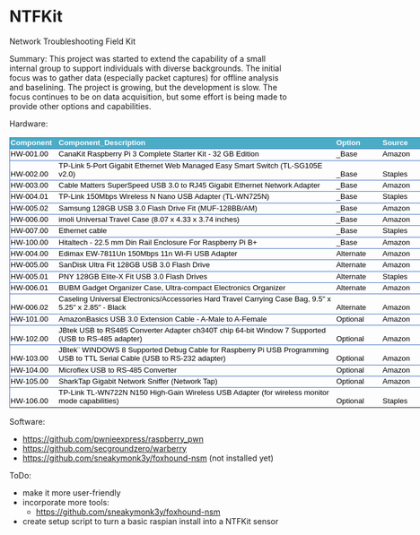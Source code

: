 # NTFKit
Network Troubleshooting Field Kit

Summary:
This project was started to extend the capability of a small internal group to support individuals with diverse backgrounds.  The initial focus was
to gather data (especially packet captures) for offline analysis and baselining.  The project is growing, but the development is slow.  The focus continues
to be on data acquisition, but some effort is being made to provide other options and capabilities.

Hardware:

<html>

<head>
<meta http-equiv=Content-Type content="text/html; charset=macintosh">
<meta name=ProgId content=Excel.Sheet>
<meta name=Generator content="Microsoft Excel 14">
<link rel=File-List href="Table_files/filelist.xml">
<style>
<!--table
	{mso-displayed-decimal-separator:"\.";
	mso-displayed-thousand-separator:"\,";}
@page
	{margin:1.0in .75in 1.0in .75in;
	mso-header-margin:.5in;
	mso-footer-margin:.5in;}
.style0
	{mso-number-format:General;
	text-align:general;
	vertical-align:bottom;
	white-space:nowrap;
	mso-rotate:0;
	mso-background-source:auto;
	mso-pattern:auto;
	color:black;
	font-size:12.0pt;
	font-weight:400;
	font-style:normal;
	text-decoration:none;
	font-family:Calibri, sans-serif;
	mso-font-charset:0;
	border:none;
	mso-protection:locked visible;
	mso-style-name:Normal;
	mso-style-id:0;}
.style62
	{mso-number-format:General;
	text-align:general;
	vertical-align:bottom;
	white-space:nowrap;
	mso-rotate:0;
	mso-background-source:auto;
	mso-pattern:auto;
	color:black;
	font-size:10.0pt;
	font-weight:400;
	font-style:normal;
	text-decoration:none;
	font-family:Arial, sans-serif;
	mso-font-charset:0;
	border:none;
	mso-protection:locked visible;
	mso-style-name:"Normal 2";}
td
	{mso-style-parent:style0;
	padding-top:1px;
	padding-right:1px;
	padding-left:1px;
	mso-ignore:padding;
	color:black;
	font-size:12.0pt;
	font-weight:400;
	font-style:normal;
	text-decoration:none;
	font-family:Calibri, sans-serif;
	mso-font-charset:0;
	mso-number-format:General;
	text-align:general;
	vertical-align:bottom;
	border:none;
	mso-background-source:auto;
	mso-pattern:auto;
	mso-protection:locked visible;
	white-space:nowrap;
	mso-rotate:0;}
.xl66
	{mso-style-parent:style62;
	color:white;
	font-size:10.0pt;
	font-weight:700;
	font-family:Arial, sans-serif;
	mso-font-charset:0;
	border-top:.5pt solid #4472C4;
	border-right:none;
	border-bottom:none;
	border-left:.5pt solid #4472C4;
	background:#4BACC6;
	mso-pattern:#4BACC6 none;
	white-space:normal;}
.xl67
	{mso-style-parent:style62;
	color:white;
	font-size:10.0pt;
	font-weight:700;
	font-family:Arial, sans-serif;
	mso-font-charset:0;
	border-top:.5pt solid #4472C4;
	border-right:none;
	border-bottom:none;
	border-left:none;
	background:#4BACC6;
	mso-pattern:#4BACC6 none;
	white-space:normal;}
.xl68
	{mso-style-parent:style62;
	color:white;
	font-size:10.0pt;
	font-weight:700;
	font-family:Arial, sans-serif;
	mso-font-charset:0;
	border-top:.5pt solid #4472C4;
	border-right:none;
	border-bottom:none;
	border-left:none;
	background:#4BACC6;
	mso-pattern:#4BACC6 none;}
.xl69
	{mso-style-parent:style62;
	color:white;
	font-size:10.0pt;
	font-weight:700;
	font-family:Arial, sans-serif;
	mso-font-charset:0;
	mso-number-format:"_\(\[$$-409\]* \#\,\#\#0\.00_\)\;_\(\[$$-409\]* \\\(\#\,\#\#0\.00\\\)\;_\(\[$$-409\]* \0022-\0022??_\)\;_\(\@_\)";
	border-top:.5pt solid #4472C4;
	border-right:none;
	border-bottom:none;
	border-left:none;
	background:#4BACC6;
	mso-pattern:#4BACC6 none;}
.xl70
	{mso-style-parent:style62;
	font-size:10.0pt;
	font-family:Arial, sans-serif;
	mso-font-charset:0;
	border-top:.5pt solid #4472C4;
	border-right:none;
	border-bottom:none;
	border-left:.5pt solid #4472C4;
	white-space:normal;}
.xl71
	{mso-style-parent:style62;
	font-size:10.0pt;
	font-family:Arial, sans-serif;
	mso-font-charset:0;
	border-top:.5pt solid #4472C4;
	border-right:none;
	border-bottom:none;
	border-left:none;
	white-space:normal;}
.xl72
	{mso-style-parent:style62;
	font-size:10.0pt;
	font-family:Arial, sans-serif;
	mso-font-charset:0;
	border-top:.5pt solid #4472C4;
	border-right:none;
	border-bottom:none;
	border-left:none;}
.xl73
	{mso-style-parent:style62;
	font-size:10.0pt;
	font-family:Arial, sans-serif;
	mso-font-charset:0;
	mso-number-format:"_\(\[$$-409\]* \#\,\#\#0\.00_\)\;_\(\[$$-409\]* \\\(\#\,\#\#0\.00\\\)\;_\(\[$$-409\]* \0022-\0022??_\)\;_\(\@_\)";
	border-top:.5pt solid #4472C4;
	border-right:none;
	border-bottom:none;
	border-left:none;}
-->
</style>
</head>

<body link=blue vlink=purple>

<table border=0 cellpadding=0 cellspacing=0 width=624 style='border-collapse:
 collapse;table-layout:fixed;width:624pt'>
 <col width=63 style='mso-width-source:userset;mso-width-alt:2688;width:63pt'>
 <col width=376 style='mso-width-source:userset;mso-width-alt:16042;width:376pt'>
 <col width=61 style='mso-width-source:userset;mso-width-alt:2602;width:61pt'>
 <col width=55 style='mso-width-source:userset;mso-width-alt:2346;width:55pt'>
 <col width=69 style='mso-width-source:userset;mso-width-alt:2944;width:69pt'>
 <tr height=15 style='height:15.0pt'>
  <td height=15 class=xl66 width=63 style='height:15.0pt;width:63pt'>Component</td>
  <td class=xl67 width=376 style='width:376pt'>Component_Description</td>
  <td class=xl68 width=61 style='width:61pt'>Option</td>
  <td class=xl68 width=55 style='width:55pt'>Source</td>
  <td class=xl69 align=right width=69 style='width:69pt'><span
  style="mso-spacerun:yes">&nbsp;</span>Price<span
  style="mso-spacerun:yes">&nbsp;</span></td>
 </tr>
 <tr height=15 style='height:15.0pt'>
  <td height=15 class=xl70 width=63 style='height:15.0pt;width:63pt'>HW-001.00</td>
  <td class=xl71 width=376 style='width:376pt'>CanaKit Raspberry Pi 3 Complete
  Starter Kit - 32 GB Edition</td>
  <td class=xl72>_Base</td>
  <td class=xl72>Amazon</td>
  <td class=xl73 align=right> $70.00 </td>
 </tr>
 <tr height=25 style='height:25.0pt'>
  <td height=25 class=xl70 width=63 style='height:25.0pt;width:63pt'>HW-002.00</td>
  <td class=xl71 width=376 style='width:376pt'>TP-Link 5-Port Gigabit Ethernet
  Web Managed Easy Smart Switch (TL-SG105E v2.0)</td>
  <td class=xl72>_Base</td>
  <td class=xl72>Staples</td>
  <td class=xl73 align=right> $40.00 </td>
 </tr>
 <tr height=15 style='height:15.0pt'>
  <td height=15 class=xl70 width=63 style='height:15.0pt;width:63pt'>HW-003.00</td>
  <td class=xl71 width=376 style='width:376pt'>Cable Matters SuperSpeed USB 3.0
  to RJ45 Gigabit Ethernet Network Adapter</td>
  <td class=xl72>_Base</td>
  <td class=xl72>Amazon</td>
  <td class=xl73 align=right> $15.00 </td>
 </tr>
 <tr height=15 style='height:15.0pt'>
  <td height=15 class=xl70 width=63 style='height:15.0pt;width:63pt'>HW-004.01</td>
  <td class=xl71 width=376 style='width:376pt'>TP-Link 150Mbps Wireless N Nano
  USB Adapter (TL-WN725N)</td>
  <td class=xl72>_Base</td>
  <td class=xl72>Staples</td>
  <td class=xl73 align=right> $10.00 </td>
 </tr>
 <tr height=15 style='height:15.0pt'>
  <td height=15 class=xl70 width=63 style='height:15.0pt;width:63pt'>HW-005.02</td>
  <td class=xl71 width=376 style='width:376pt'>Samsung 128GB USB 3.0 Flash
  Drive Fit (MUF-128BB/AM)</td>
  <td class=xl72>_Base</td>
  <td class=xl72>Amazon</td>
  <td class=xl73 align=right> $40.00 </td>
 </tr>
 <tr height=15 style='height:15.0pt'>
  <td height=15 class=xl70 width=63 style='height:15.0pt;width:63pt'>HW-006.00</td>
  <td class=xl71 width=376 style='width:376pt'>imoli Universal Travel Case
  (8.07 x 4.33 x 3.74 inches)</td>
  <td class=xl72>_Base</td>
  <td class=xl72>Amazon</td>
  <td class=xl73 align=right> $12.00 </td>
 </tr>
 <tr height=15 style='height:15.0pt'>
  <td height=15 class=xl70 width=63 style='height:15.0pt;width:63pt'>HW-007.00</td>
  <td class=xl71 width=376 style='width:376pt'>Ethernet cable</td>
  <td class=xl72>_Base</td>
  <td class=xl72>Staples</td>
  <td class=xl73 align=right> $4.00 </td>
 </tr>
 <tr height=15 style='height:15.0pt'>
  <td height=15 class=xl70 width=63 style='height:15.0pt;width:63pt'>HW-100.00</td>
  <td class=xl71 width=376 style='width:376pt'>Hitaltech - 22.5 mm Din Rail
  Enclosure For Raspberry Pi B+</td>
  <td class=xl72>_Base</td>
  <td class=xl72>Amazon</td>
  <td class=xl73 align=right> $16.00 </td>
 </tr>
 <tr height=15 style='height:15.0pt'>
  <td height=15 class=xl70 width=63 style='height:15.0pt;width:63pt'>HW-004.00</td>
  <td class=xl71 width=376 style='width:376pt'>Edimax EW-7811Un 150Mbps 11n
  Wi-Fi USB Adapter</td>
  <td class=xl72>Alternate</td>
  <td class=xl72>Amazon</td>
  <td class=xl73 align=right> $8.00 </td>
 </tr>
 <tr height=15 style='height:15.0pt'>
  <td height=15 class=xl70 width=63 style='height:15.0pt;width:63pt'>HW-005.00</td>
  <td class=xl71 width=376 style='width:376pt'>SanDisk Ultra Fit 128GB USB 3.0
  Flash Drive</td>
  <td class=xl72>Alternate</td>
  <td class=xl72>Amazon</td>
  <td class=xl73 align=right> $32.00 </td>
 </tr>
 <tr height=15 style='height:15.0pt'>
  <td height=15 class=xl70 width=63 style='height:15.0pt;width:63pt'>HW-005.01</td>
  <td class=xl71 width=376 style='width:376pt'>PNY 128GB Elite-X Fit USB 3.0
  Flash Drives</td>
  <td class=xl72>Alternate</td>
  <td class=xl72>Staples</td>
  <td class=xl73 align=right> $50.00 </td>
 </tr>
 <tr height=15 style='height:15.0pt'>
  <td height=15 class=xl70 width=63 style='height:15.0pt;width:63pt'>HW-006.01</td>
  <td class=xl71 width=376 style='width:376pt'>BUBM Gadget Organizer Case,
  Ultra-compact Electronics Organizer</td>
  <td class=xl72>Alternate</td>
  <td class=xl72>Amazon</td>
  <td class=xl73 align=right> $19.00 </td>
 </tr>
 <tr height=25 style='height:25.0pt'>
  <td height=25 class=xl70 width=63 style='height:25.0pt;width:63pt'>HW-006.02</td>
  <td class=xl71 width=376 style='width:376pt'>Caseling Universal
  Electronics/Accessories Hard Travel Carrying Case Bag, 9.5&quot; x 5.25&quot;
  x 2.85&quot; - Black</td>
  <td class=xl72>Alternate</td>
  <td class=xl72>Amazon</td>
  <td class=xl73 align=right> $14.00 </td>
 </tr>
 <tr height=15 style='height:15.0pt'>
  <td height=15 class=xl70 width=63 style='height:15.0pt;width:63pt'>HW-101.00</td>
  <td class=xl71 width=376 style='width:376pt'>AmazonBasics USB 3.0 Extension
  Cable - A-Male to A-Female</td>
  <td class=xl72>Optional</td>
  <td class=xl72>Amazon</td>
  <td class=xl73 align=right> $6.00 </td>
 </tr>
 <tr height=25 style='height:25.0pt'>
  <td height=25 class=xl70 width=63 style='height:25.0pt;width:63pt'>HW-102.00</td>
  <td class=xl71 width=376 style='width:376pt'>JBtek USB to RS485 Converter
  Adapter ch340T chip 64-bit Window 7 Supported (USB to RS-485 adapter)</td>
  <td class=xl72>Optional</td>
  <td class=xl72>Amazon</td>
  <td class=xl73 align=right> $7.00 </td>
 </tr>
 <tr height=25 style='height:25.0pt'>
  <td height=25 class=xl70 width=63 style='height:25.0pt;width:63pt'>HW-103.00</td>
  <td class=xl71 width=376 style='width:376pt'>JBtek¨ WINDOWS 8 Supported Debug
  Cable for Raspberry Pi USB Programming USB to TTL Serial Cable (USB to RS-232
  adapter)</td>
  <td class=xl72>Optional</td>
  <td class=xl72>Amazon</td>
  <td class=xl73 align=right> $7.00 </td>
 </tr>
 <tr height=15 style='height:15.0pt'>
  <td height=15 class=xl70 width=63 style='height:15.0pt;width:63pt'>HW-104.00</td>
  <td class=xl71 width=376 style='width:376pt'>Microflex USB to RS-485
  Converter</td>
  <td class=xl72>Optional</td>
  <td class=xl72>Amazon</td>
  <td class=xl73 align=right> $98.00 </td>
 </tr>
 <tr height=15 style='height:15.0pt'>
  <td height=15 class=xl70 width=63 style='height:15.0pt;width:63pt'>HW-105.00</td>
  <td class=xl71 width=376 style='width:376pt'>SharkTap Gigabit Network Sniffer
  (Network Tap)</td>
  <td class=xl72>Optional</td>
  <td class=xl72>Amazon</td>
  <td class=xl73 align=right> $180.00 </td>
 </tr>
 <tr height=25 style='height:25.0pt'>
  <td height=25 class=xl70 width=63 style='height:25.0pt;width:63pt'>HW-106.00</td>
  <td class=xl71 width=376 style='width:376pt'>TP-Link TL-WN722N N150 High-Gain
  Wireless USB Adapter (for wireless monitor mode capabilities)</td>
  <td class=xl72>Optional</td>
  <td class=xl72>Staples</td>
  <td class=xl73 align=right> $15.00 </td>
 </tr>
</table>

</body>

</html>

Software:
  - https://github.com/pwnieexpress/raspberry_pwn
  - https://github.com/secgroundzero/warberry
  - https://github.com/sneakymonk3y/foxhound-nsm (not installed yet)

ToDo:
- make it more user-friendly
- incorporate more tools:
  - https://github.com/sneakymonk3y/foxhound-nsm
- create setup script to turn a basic raspian install into a NTFKit sensor

